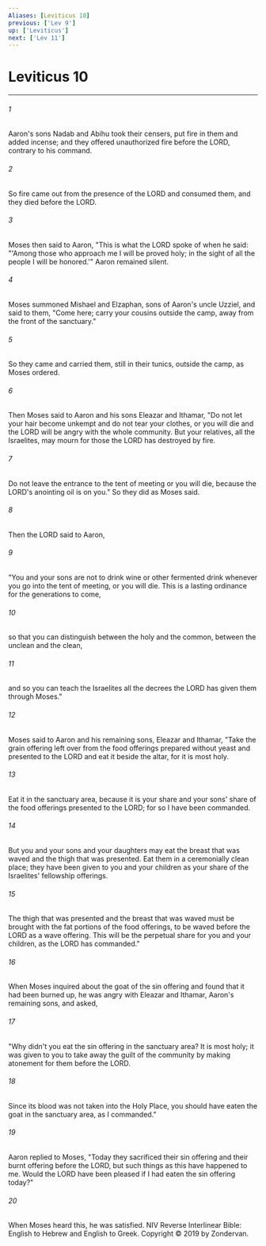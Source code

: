 ```yaml
---
Aliases: [Leviticus 10]
previous: ['Lev 9']
up: ['Leviticus']
next: ['Lev 11']
---
```

# Leviticus 10

***


###### 1 
Aaron's sons Nadab and Abihu took their censers, put fire in them and added incense; and they offered unauthorized fire before the LORD, contrary to his command. 

###### 2 
So fire came out from the presence of the LORD and consumed them, and they died before the LORD. 

###### 3 
Moses then said to Aaron, "This is what the LORD spoke of when he said: "'Among those who approach me I will be proved holy; in the sight of all the people I will be honored.'" Aaron remained silent. 

###### 4 
Moses summoned Mishael and Elzaphan, sons of Aaron's uncle Uzziel, and said to them, "Come here; carry your cousins outside the camp, away from the front of the sanctuary." 

###### 5 
So they came and carried them, still in their tunics, outside the camp, as Moses ordered. 

###### 6 
Then Moses said to Aaron and his sons Eleazar and Ithamar, "Do not let your hair become unkempt and do not tear your clothes, or you will die and the LORD will be angry with the whole community. But your relatives, all the Israelites, may mourn for those the LORD has destroyed by fire. 

###### 7 
Do not leave the entrance to the tent of meeting or you will die, because the LORD's anointing oil is on you." So they did as Moses said. 

###### 8 
Then the LORD said to Aaron, 

###### 9 
"You and your sons are not to drink wine or other fermented drink whenever you go into the tent of meeting, or you will die. This is a lasting ordinance for the generations to come, 

###### 10 
so that you can distinguish between the holy and the common, between the unclean and the clean, 

###### 11 
and so you can teach the Israelites all the decrees the LORD has given them through Moses." 

###### 12 
Moses said to Aaron and his remaining sons, Eleazar and Ithamar, "Take the grain offering left over from the food offerings prepared without yeast and presented to the LORD and eat it beside the altar, for it is most holy. 

###### 13 
Eat it in the sanctuary area, because it is your share and your sons' share of the food offerings presented to the LORD; for so I have been commanded. 

###### 14 
But you and your sons and your daughters may eat the breast that was waved and the thigh that was presented. Eat them in a ceremonially clean place; they have been given to you and your children as your share of the Israelites' fellowship offerings. 

###### 15 
The thigh that was presented and the breast that was waved must be brought with the fat portions of the food offerings, to be waved before the LORD as a wave offering. This will be the perpetual share for you and your children, as the LORD has commanded." 

###### 16 
When Moses inquired about the goat of the sin offering and found that it had been burned up, he was angry with Eleazar and Ithamar, Aaron's remaining sons, and asked, 

###### 17 
"Why didn't you eat the sin offering in the sanctuary area? It is most holy; it was given to you to take away the guilt of the community by making atonement for them before the LORD. 

###### 18 
Since its blood was not taken into the Holy Place, you should have eaten the goat in the sanctuary area, as I commanded." 

###### 19 
Aaron replied to Moses, "Today they sacrificed their sin offering and their burnt offering before the LORD, but such things as this have happened to me. Would the LORD have been pleased if I had eaten the sin offering today?" 

###### 20 
When Moses heard this, he was satisfied. NIV Reverse Interlinear Bible: English to Hebrew and English to Greek. Copyright © 2019 by Zondervan.
